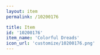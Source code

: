 ```yaml
---
layout: item
permalink: /10200176

title: Item
id: '10200176'
item_name: 'Colorful Dreads'
icon_url: 'customize/10200176.png'
---
```

